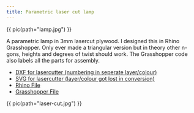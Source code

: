 ```yaml
---
title: Parametric laser cut lamp 
---
```


{{ pic(path="lamp.jpg") }}

A parametric lamp in 3mm lasercut plywood. I designed this in Rhino Grasshopper. Only ever made a triangular version but in theory other n-gons, heights and degrees of twist should work. The Grasshopper code also labels all the parts for assembly.


- [DXF for lasercutter (numbering in seperate layer/colour)](./lampshade.dxf)
- [SVG for lasercutter (layer/colour got lost in conversion)](./lampshade.dxf)
- [Rhino File](./lampshade_triangular.3dm)
- [Grasshopper File](./lampshade.gh)

{{ pic(path="laser-cut.jpg") }}

